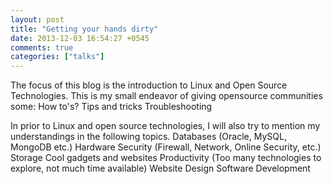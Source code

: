 ```yaml
---
layout: post
title: "Getting your hands dirty"
date: 2013-12-03 16:54:27 +0545
comments: true
categories: ["talks"]
---
```


The focus of this blog is the introduction to Linux and Open Source Technologies.
This is my small endeavor of giving opensource communities some:
How to's?
Tips and tricks
Troubleshooting

In prior to Linux and open source technologies, I will also try to mention my understandings in the following topics.
Databases (Oracle, MySQL, MongoDB etc.)
Hardware
Security (Firewall, Network, Online Security, etc.)
Storage
Cool gadgets and websites
Productivity (Too many technologies to explore, not much time available)
Website Design
Software Development